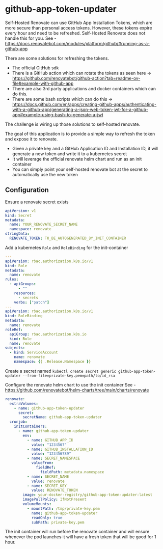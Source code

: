 # github-app-token-updater

Self-Hosted Renovate can use GitHub App Installation Tokens, which are more secure than personal access tokens.  However, these tokens expire every hour and need to be refreshed.
Self-Hosted Renovate does not handle this for you.
See - https://docs.renovatebot.com/modules/platform/github/#running-as-a-github-app

There are some solutions for refreshing the tokens.
* The official GitHub sdk 
* There is a GitHub action which can rotate the tokens as seen here -> https://github.com/renovatebot/github-action?tab=readme-ov-file#example-with-github-app
* There are also 3rd party applications and docker containers which can do this.
* There are some bash scripts which can do this -> https://docs.github.com/en/apps/creating-github-apps/authenticating-with-a-github-app/generating-a-json-web-token-jwt-for-a-github-app#example-using-bash-to-generate-a-jwt

The challenge is wiring up those solutions to self-hosted renovate.

The goal of this application is to provide a simple way to refresh the token and expose it to renovate.
* Given a private key and a GitHub Application ID and Installation ID, it will generate a new token and write it to a kubernetes secret
* It will leverage the official renovate helm chart and run as an init container
* You can simply point your self-hosted renovate bot at the secret to automatically use the new token

## Configuration
Ensure a renovate secret exists
```yaml
apiVersion: v1
kind: Secret
metadata:
  name: YOUR_RENOVATE_SECRET_NAME
  namespace: renovate
stringData:
  RENOVATE_TOKEN: TO_BE_AUTOGENERATED_BY_INIT_CONTAINER
```

Add a kubernetes `Role` and `RoleBinding` for the init-container
```yaml
---
apiVersion: rbac.authorization.k8s.io/v1
kind: Role
metadata:
  name: renovate
rules:
  - apiGroups:
      - ""
    resources:
      - secrets
    verbs: ["patch"]
---
apiVersion: rbac.authorization.k8s.io/v1
kind: RoleBinding
metadata:
  name: renovate
roleRef:
  apiGroup: rbac.authorization.k8s.io
  kind: Role
  name: renovate
subjects:
  - kind: ServiceAccount
    name: renovate
    namespace: {{ .Release.Namespace }}
```

Create a secret named
`kubectl create secret generic github-app-token-updater --from-file=private-key.pem=path/to/id_rsa`

Configure the renovate helm chart to use the init container
See - https://github.com/renovatebot/helm-charts/tree/main/charts/renovate
```yaml
renovate:
  extraVolumes:
    - name: github-app-token-updater
      secret:
        secretName: github-app-token-updater
  cronjob:
    initContainers:
      - name: github-app-token-updater
        env:
          - name: GITHUB_APP_ID
            value: "1234567"
          - name: GITHUB_INSTALLATION_ID
            value: "123456789"
          - name: SECRET_NAMESPACE
            valueFrom:
              fieldRef:
                fieldPath: metadata.namespace
          - name: SECRET_NAME
            value: renovate
          - name: SECRET_KEY
            value: RENOVATE_TOKEN
        image: your-docker-registry/github-app-token-updater:latest
        imagePullPolicy: IfNotPresent
        volumeMounts:
          - mountPath: /tmp/private-key.pem
            name: github-app-token-updater
            readOnly: true
            subPath: private-key.pem
```

The init container will run before the renovate container and will ensure whenever the pod launches it will have a fresh token that will be good for 1 hour.
